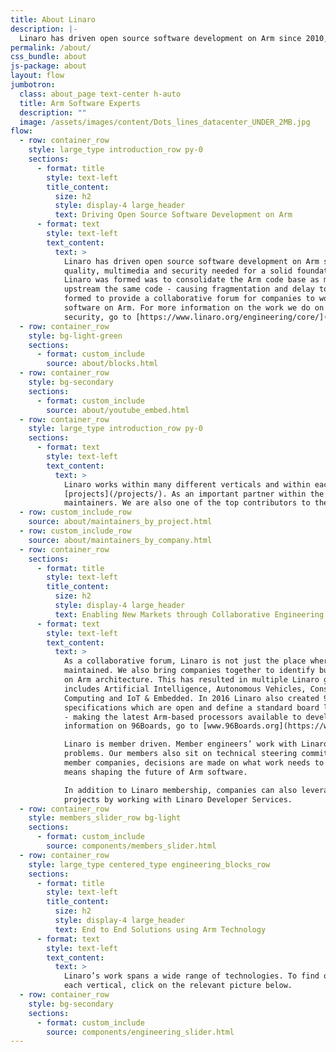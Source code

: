 ```yaml
---
title: About Linaro
description: |-
  Linaro has driven open source software development on Arm since 2010, providing the tools, Linux kernel quality and security needed for a solid foundation to innovate on.
permalink: /about/
css_bundle: about
js-package: about
layout: flow
jumbotron:
  class: about_page text-center h-auto
  title: Arm Software Experts
  description: ""
  image: /assets/images/content/Dots_lines_datacenter_UNDER_2MB.jpg
flow:
  - row: container_row
    style: large_type introduction_row py-0
    sections:
      - format: title
        style: text-left
        title_content:
          size: h2
          style: display-4 large_header
          text: Driving Open Source Software Development on Arm
      - format: text
        style: text-left
        text_content:
          text: >
            Linaro has driven open source software development on Arm since 2010, providing the tools, Linux kernel
            quality, multimedia and security needed for a solid foundation to innovate on. One of the main reasons
            Linaro was formed was to consolidate the Arm code base as multiple companies were frequently trying to
            upstream the same code - causing fragmentation and delay to product deployments. Linaro was therefore
            formed to provide a collaborative forum for companies to work together on foundational open source
            software on Arm. For more information on the work we do on tools, Linux kernel quality, multimedia and
            security, go to [https://www.linaro.org/engineering/core/](/engineering/core/)
  - row: container_row
    style: bg-light-green
    sections:
      - format: custom_include
        source: about/blocks.html
  - row: container_row
    style: bg-secondary
    sections:
      - format: custom_include
        source: about/youtube_embed.html
  - row: container_row
    style: large_type introduction_row py-0
    sections:
      - format: text
        style: text-left
        text_content:
          text: >
            Linaro works within many different verticals and within each of these verticals there are many different
            [projects](/projects/). As an important partner within the open source community, Linaro has over one hundred
            maintainers. We are also one of the top contributors to the development of the Linux kernel.
  - row: custom_include_row
    source: about/maintainers_by_project.html
  - row: custom_include_row
    source: about/maintainers_by_company.html
  - row: container_row
    sections:
      - format: title
        style: text-left
        title_content:
          size: h2
          style: display-4 large_header
          text: Enabling New Markets through Collaborative Engineering
      - format: text
        style: text-left
        text_content:
          text: >
            As a collaborative forum, Linaro is not just the place where Arm software is consolidated, developed and
            maintained. We also bring companies together to identify business opportunities and enable new markets
            on Arm architecture. This has resulted in multiple Linaro groups focused on specific verticals that now
            includes Artificial Intelligence, Autonomous Vehicles, Consumer, Datacenter & Cloud, Edge & Fog
            Computing and IoT & Embedded. In 2016 Linaro also created 96Boards, a range of hardware
            specifications which are open and define a standard board layout for SoC-agnostic development platforms
            - making the latest Arm-based processors available to developers at a reasonable cost. For more
            information on 96Boards, go to [www.96Boards.org](https://www.96boards.org).

            Linaro is member driven. Member engineers’ work with Linaro engineers to solve common software
            problems. Our members also sit on technical steering committees where together with Linaro and other
            member companies, decisions are made on what work needs to be done. Being a Linaro member in effect
            means shaping the future of Arm software.

            In addition to Linaro membership, companies can also leverage Linaro Arm software expertise on specific
            projects by working with Linaro Developer Services.
  - row: container_row
    style: members_slider_row bg-light
    sections:
      - format: custom_include
        source: components/members_slider.html
  - row: container_row
    style: large_type centered_type engineering_blocks_row
    sections:
      - format: title
        style: text-left
        title_content:
          size: h2
          style: display-4 large_header
          text: End to End Solutions using Arm Technology 
      - format: text
        style: text-left
        text_content:
          text: >
            Linaro’s work spans a wide range of technologies. To find out more about what work we do in
            each vertical, click on the relevant picture below.
  - row: container_row
    style: bg-secondary
    sections:
      - format: custom_include
        source: components/engineering_slider.html
---
```

